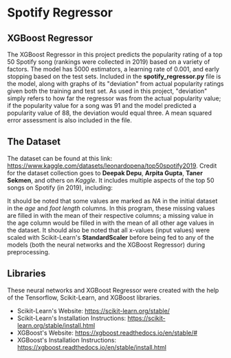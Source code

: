 # Spotify Regressor
## XGBoost Regressor
The XGBoost Regressor in this project predicts the popularity rating of a top 50 Spotify song (rankings were collected in 2019) based on a variety of factors. The model has 5000 estimators, a learning rate of 0.001, and early stopping based on the test sets. Included in the **spotify_regressor.py** file is the model, along with graphs of its "deviation" from actual popularity ratings given both the training and test set. As used in this project, "deviation" simply refers to how far the regressor was from the actual popularity value; if the popularity value for a song was 91 and the model predicted a popularity value of 88, the deviation would equal three. A mean squared error assessment is also included in the file.

## The Dataset
The dataset can be found at this link: https://www.kaggle.com/datasets/leonardopena/top50spotify2019. Credit for the dataset collection goes to **Deepak Depu**, **Arpita Gupta**, **Taner Sekmen**, and others on *Kaggle*. It includes multiple aspects of the top 50 songs on Spotify (in 2019), including:

It should be noted that some values are marked as *NA* in the initial dataset in the *age* and *foot length* columns. In this program, these missing values are filled in with the mean of their respective columns; a missing value in the age column would be filled in with the mean of all other age values in the dataset. It should also be noted that all x-values (input values) were scaled with Scikit-Learn's **StandardScaler** before being fed to any of the models (both the neural networks and the XGBoost Regressor) during preprocessing.

## Libraries
These neural networks and XGBoost Regressor were created with the help of the Tensorflow, Scikit-Learn, and XGBoost libraries.
- Scikit-Learn's Website: https://scikit-learn.org/stable/
- Scikit-Learn's Installation Instructions: https://scikit-learn.org/stable/install.html
- XGBoost's Website: https://xgboost.readthedocs.io/en/stable/#
- XGBoost's Installation Instructions: https://xgboost.readthedocs.io/en/stable/install.html
